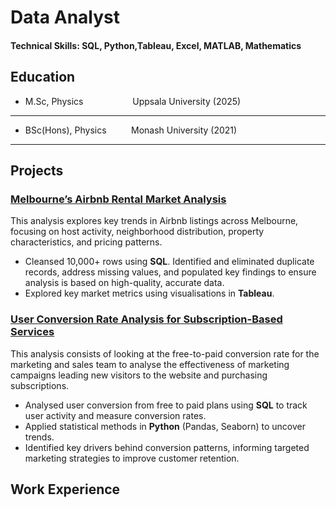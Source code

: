 # Data Analyst

#### Technical Skills: SQL, Python,Tableau, Excel, MATLAB, Mathematics

## Education

- M.Sc, Physics &nbsp;&nbsp;&nbsp;&nbsp;&nbsp;&nbsp;&nbsp;&nbsp;&nbsp;&nbsp;&nbsp;&nbsp;&nbsp;&nbsp;&nbsp;&nbsp;&nbsp;&nbsp;       Uppsala University (2025)
---
- BSc(Hons), Physics &nbsp;&nbsp;&nbsp;&nbsp;&nbsp;&nbsp;&nbsp;&nbsp;       Monash University (2021)
---

## Projects

### [Melbourne’s Airbnb Rental Market Analysis](https://github.com/FerrucciS/Airbnb)

This analysis explores key trends in Airbnb listings across Melbourne, focusing on host activity, neighborhood distribution, property characteristics, and pricing patterns.

- Cleansed 10,000+ rows using **SQL**. Identified and eliminated duplicate records, address missing values, and populated key findings to ensure analysis is based on high-quality, accurate data.
- Explored key market metrics using visualisations in **Tableau**.

### [User Conversion Rate Analysis for Subscription-Based Services](https://github.com/FerrucciS/Free-to-Paid-Conversion-Rate)

This analysis consists of looking at the free-to-paid conversion rate for the marketing and sales team to analyse the effectiveness of marketing campaigns leading new visitors to the website and purchasing subscriptions.

- Analysed user conversion from free to paid plans using **SQL** to track user activity and measure conversion rates.
- Applied statistical methods in **Python** (Pandas, Seaborn) to uncover trends.
- Identified key drivers behind conversion patterns, informing targeted marketing strategies to improve customer
retention.

## Work Experience
